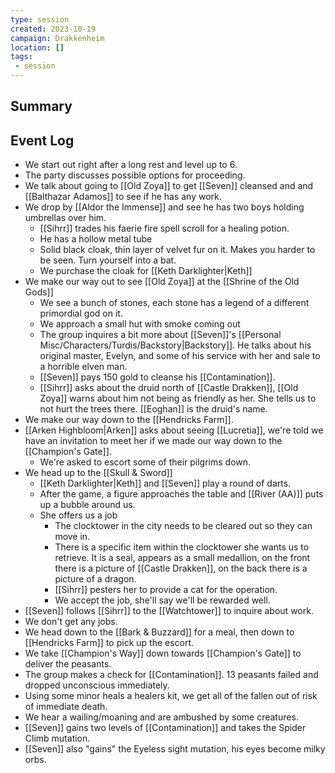 ```yaml
---
type: session
created: 2023-10-19
campaign: Drakkenheim
location: []
tags:
 - session
---
```



## Summary

## Event Log

- We start out right after a long rest and level up to 6.
- The party discusses possible options for proceeding.
- We talk about going to [[Old Zoya]] to get [[Seven]] cleansed and and [[Balthazar Adamos]] to see if he has any work.
- We drop by [[Aldor the Immense]] and see he has two boys holding umbrellas over him.
	- [[Sihrr]] trades his faerie fire spell scroll for a healing potion.
	- He has a hollow metal tube
	- Solid black cloak, thin layer of velvet fur on it. Makes you harder to be seen. Turn yourself into a bat.
	- We purchase the cloak for [[Keth Darklighter|Keth]]
- We make our way out to see [[Old Zoya]] at the [[Shrine of the Old Gods]]
	- We see a bunch of stones, each stone has a legend of a different primordial god on it.
	- We approach a small hut with smoke coming out
	- The group inquires a bit more about [[Seven]]'s [[Personal Misc/Characters/Turdis/Backstory|Backstory]]. He talks about his original master, Evelyn, and some of his service with her and sale to a horrible elven man.
	- [[Seven]] pays 150 gold to cleanse his [[Contamination]].
	- [[Sihrr]] asks about the druid north of [[Castle Drakken]], [[Old Zoya]] warns about him not being as friendly as her. She tells us to not hurt the trees there. [[Eoghan]] is the druid's name.
- We make our way down to the [[Hendricks Farm]].
- [[Arken Highbloom|Arken]] asks about seeing [[Lucretia]], we're told we have an invitation to meet her if we made our way down to the [[Champion's Gate]].
	- We're asked to escort some of their pilgrims down.
- We head up to the [[Skull & Sword]]
	- [[Keth Darklighter|Keth]] and [[Seven]] play a round of darts.
	- After the game, a figure approaches the table and [[River (AA)]] puts up a bubble around us.
	- She offers us a job
		- The clocktower in the city needs to be cleared out so they can move in.
		- There is a specific item within the clocktower she wants us to retrieve. It is a seal, appears as a small medallion, on the front there is a picture of [[Castle Drakken]], on the back there is a picture of a dragon.
		- [[Sihrr]] pesters her to provide a cat for the operation.
		- We accept the job, she'll say we'll be rewarded well.
- [[Seven]] follows [[Sihrr]] to the [[Watchtower]] to inquire about work.
- We don't get any jobs.
- We head down to the [[Bark & Buzzard]] for a meal, then down to [[Hendricks Farm]] to pick up the escort.
- We take [[Champion's Way]] down towards [[Champion's Gate]] to deliver the peasants.
- The group makes a check for [[Contamination]]. 13 peasants failed and dropped unconscious immediately. 
- Using some minor heals a healers kit, we get all of the fallen out of risk of immediate death.
- We hear a wailing/moaning and are ambushed by some creatures.
- [[Seven]] gains two levels of [[Contamination]] and takes the Spider Climb mutation.
- [[Seven]] also "gains" the Eyeless sight mutation, his eyes become milky orbs.
